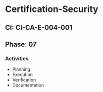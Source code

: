 # Certification-Security

## CI: CI-CA-E-004-001
## Phase: 07

### Activities
- Planning
- Execution
- Verification
- Documentation
